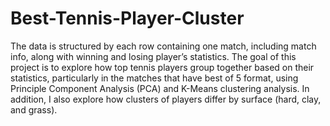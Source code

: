 # Best-Tennis-Player-Cluster
The data is structured by each row containing one match, including match info, along with winning and losing player’s statistics. The goal of this project is to explore how top tennis players group together based on their statistics, particularly in the matches that have best of 5 format, using Principle Component Analysis (PCA) and K-Means clustering analysis. In addition, I also explore how clusters of players differ by surface (hard, clay, and grass).
